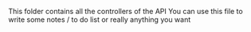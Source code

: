 This folder contains all the controllers of the API
You can use this file to write some notes / to do list or really anything you want